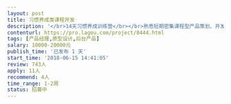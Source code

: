 ```yaml
---                
layout: post       
title: 习惯养成类课程开发           
description: '</br>14天习惯养成训练营</br></br>熟悉短期密集课程型产品策划、开发；</br>洞察用户心理；</br>界面开发简洁流畅；</br>内容部分有公司后台及顾问团队支持；</br>熟悉视频内容制作优先</br>'     
contenturl: https://pro.lagou.com/project/8444.html      
tags: [产品经理,原型设计,后台产品]            
salary: 10000-20000元          
publish_time: '已发布 1 天'         
start_time: '2018-06-15 14:41:05'           
review: 743人                   
apply: 11人                   
recommend: 4人                   
time_range: 1-2周              
status: 招募中                  
---                 
```

